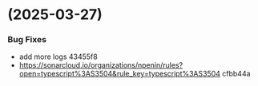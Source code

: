 #  (2025-03-27)


### Bug Fixes

* add more logs 43455f8
* https://sonarcloud.io/organizations/npenin/rules?open=typescript%3AS3504&rule_key=typescript%3AS3504 cfbb44a



